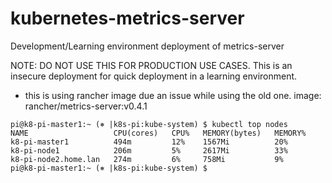 # kubernetes-metrics-server
Development/Learning environment deployment of metrics-server

NOTE: DO NOT USE THIS FOR PRODUCTION USE CASES.
 This is an insecure deployment for quick deployment in a learning environment.

* this is using rancher image due an issue while using the old one.
 image: rancher/metrics-server:v0.4.1
```
pi@k8-pi-master1:~ (⎈ |k8s-pi:kube-system) $ kubectl top nodes
NAME                   CPU(cores)   CPU%   MEMORY(bytes)   MEMORY%   
k8-pi-master1          494m         12%    1567Mi          20%       
k8-pi-node1            206m         5%     2617Mi          33%       
k8-pi-node2.home.lan   274m         6%     758Mi           9%        
pi@k8-pi-master1:~ (⎈ |k8s-pi:kube-system) $ 
```
